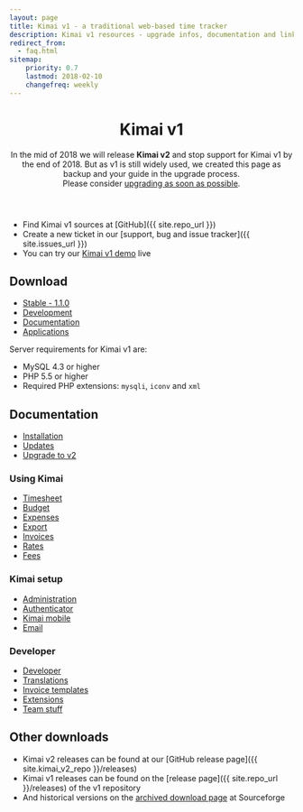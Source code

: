 ```yaml
---
layout: page
title: Kimai v1 - a traditional web-based time tracker
description: Kimai v1 resources - upgrade infos, documentation and links
redirect_from:
  - faq.html
sitemap:
    priority: 0.7
    lastmod: 2018-02-10
    changefreq: weekly
---
```


<header class="major">
	<h1>Kimai v1</h1>
    <p>
        In the mid of 2018 we will release <b>Kimai v2</b> and stop support for Kimai v1 by the end of 2018. 
        But as v1 is still widely used, we created this page as backup and your guide in the upgrade process. 
        <br/>
        Please consider <a href="/documentation/upgrade-kimai-v1/">upgrading as soon as possible</a>.
    </p>
</header>

- Find Kimai v1 sources at [GitHub]({{ site.repo_url }})
- Create a new ticket in our [support, bug and issue tracker]({{ site.issues_url }}) 
- You can try our [Kimai v1 demo](demo.html) live

## Download

<ul class="actions">
    <li><a href="{{ site.stable_url }}" class="button special icon fa-download">Stable - 1.1.0</a></li>
    <li><a href="{{ site.repo_url }}/zipball/develop" class="button icon fa-download">Development</a></li>
    <li><a href="https://github.com/kimai/manuals/" class="button icon fa-file-pdf-o">Documentation</a></li>
    <li><a href="apps/" class="button icon fa-archive">Applications</a></li>
</ul>

Server requirements for Kimai v1 are: 

- MySQL 4.3 or higher
- PHP 5.5 or higher
- Required PHP extensions: `mysqli`, `iconv` and `xml`

## Documentation

* [Installation](installation/)
* [Updates](updates/)
* [Upgrade to v2](/documentation/upgrade-kimai-v1/)

### Using Kimai

* [Timesheet](timesheet/)
* [Budget](budget/)
* [Expenses](expenses/)
* [Export](export/)
* [Invoices](invoices/)
* [Rates](rates/)
* [Fees](fees/)

### Kimai setup

* [Administration](administration/)
* [Authenticator](authenticator/)
* [Kimai mobile](kimai-mobile/)
* [Email](email/)

### Developer

* [Developer](developer/)
* [Translations](translations/)
* [Invoice templates](invoice-templates/)
* [Extensions](extensions/)
* [Team stuff](team/)

## Other downloads

- Kimai v2 releases can be found at our [GitHub release page]({{ site.kimai_v2_repo }}/releases)
- Kimai v1 releases can be found on the [release page]({{ site.repo_url }}/releases) of the v1 repository
- And historical versions on the [archived download page](https://sourceforge.net/projects/kimai/files/) at Sourceforge
